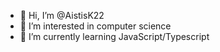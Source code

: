 - 👋 Hi, I’m @AistisK22
- 👀 I’m interested in computer science
- 🌱 I’m currently learning JavaScript/Typescript

<!---
AistisK22/AistisK22 is a ✨ special ✨ repository because its `README.md` (this file) appears on your GitHub profile.
You can click the Preview link to take a look at your changes.
--->
